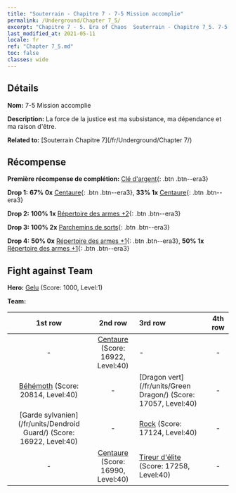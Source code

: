 ```yaml
---
title: "Souterrain - Chapitre 7 - 7-5 Mission accomplie"
permalink: /Underground/Chapter 7_5/
excerpt: "Chapitre 7 - 5. Era of Chaos  Souterrain - Chapitre 7_5. 7-5 Mission accomplie"
last_modified_at: 2021-05-11
locale: fr
ref: "Chapter 7_5.md"
toc: false
classes: wide
---
```


## Détails

 **Nom:** 7-5 Mission accomplie

 **Description:** La force de la justice est ma subsistance, ma dépendance et ma raison d'être.

 **Related to:** [Souterrain Chapitre 7](/fr/Underground/Chapter 7/)

## Récompense

 **Première récompense de complétion:** [Clé d'argent](/ItemsFR/con_693/){: .btn .btn--era3}

 **Drop 1:** **67% 0x** [Centaure](/ItemsFR/unt_199/){: .btn .btn--era3}, **33% 1x** [Centaure](/ItemsFR/unt_199/){: .btn .btn--era3}

 **Drop 2:** **100% 1x** [Répertoire des armes +2](/ItemsFR/mat_32/){: .btn .btn--era3}

 **Drop 3:** **100% 2x** [Parchemins de sorts](/ItemsFR/con_694/){: .btn .btn--era3}

 **Drop 4:** **50% 0x** [Répertoire des armes +1](/ItemsFR/mat_25/){: .btn .btn--era3}, **50% 1x** [Répertoire des armes +1](/ItemsFR/mat_25/){: .btn .btn--era3}


## Fight against Team
 **Hero:** [Gelu](/fr/heroes/Gelu/) (Score: 1000, Level:1)

 **Team:**


  | 1st row | 2nd row | 3rd row | 4th row |
  |:----:|:----:|:----|:----:|
  | - | [Centaure](/fr/units/Centaur/) (Score: 16922, Level:40)  | - | - |
  | [Béhémoth](/fr/units/Behemoth/) (Score: 20814, Level:40)  | - | [Dragon vert](/fr/units/Green Dragon/) (Score: 17057, Level:40)  | - |
  | [Garde sylvanien](/fr/units/Dendroid Guard/) (Score: 16922, Level:40)  | - | [Rock](/fr/units/Roc/) (Score: 17124, Level:40)  | - |
  | - | [Centaure](/fr/units/Centaur/) (Score: 16990, Level:40)  | [Tireur d'élite](/fr/units/Sharpshooter/) (Score: 17258, Level:40)  | - |


